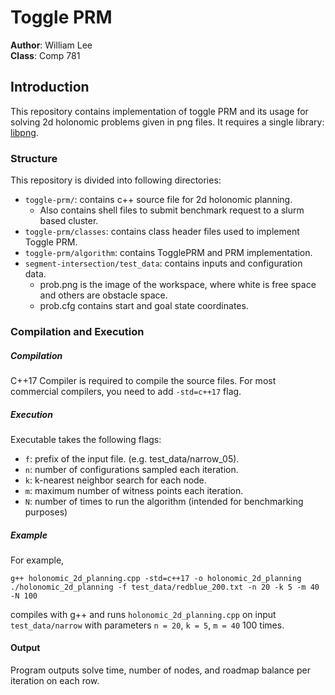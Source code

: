 # Toggle PRM
**Author**: William Lee  
**Class**: Comp 781

## Introduction
This repository contains implementation of toggle PRM and its usage for solving 2d holonomic problems given in png files. It requires a single library: [libpng](http://www.libpng.org/pub/png/libpng.html).

### Structure
This repository is divided into following directories:

* `toggle-prm/`: contains c++ source file for 2d holonomic planning.
    * Also contains shell files to submit benchmark request to a slurm based cluster.
* `toggle-prm/classes`: contains class header files used to implement Toggle PRM.
* `toggle-prm/algorithm`: contains TogglePRM and PRM implementation. 
* `segment-intersection/test_data`: contains inputs and configuration data. 
    * prob.png is the image of the workspace, where white is free space and others are obstacle space.
    * prob.cfg contains start and goal state coordinates.

### Compilation and Execution
##### Compilation
C++17 Compiler is required to compile the source files. For most commercial compilers, you need to add `-std=c++17` flag.  
  

##### Execution 
Executable takes the following flags: 
* `f`: prefix of the input file. (e.g. test_data/narrow_05).
* `n`: number of configurations sampled each iteration.
* `k`: k-nearest neighbor search for each node.
* `m`: maximum number of witness points each iteration.
* `N`: number of times to run the algorithm (intended for benchmarking purposes)

##### Example
For example, 
```
g++ holonomic_2d_planning.cpp -std=c++17 -o holonomic_2d_planning 
./holonomic_2d_planning -f test_data/redblue_200.txt -n 20 -k 5 -m 40 -N 100
```
compiles with g++ and runs `holonomic_2d_planning.cpp` on input `test_data/narrow` with parameters `n = 20`, `k = 5`, `m = 40` 100 times.

#### Output
Program outputs solve time, number of nodes, and roadmap balance per iteration on each row.
